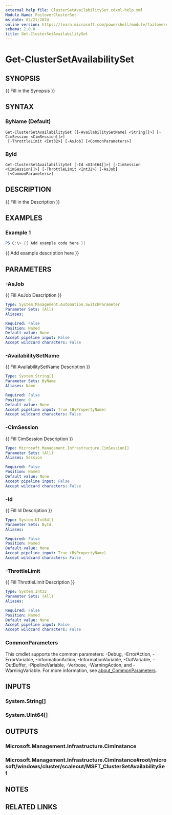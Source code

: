 ```yaml
---
external help file: ClusterSetAvailabilitySet.cdxml-help.xml
Module Name: FailoverClusterSet
ms.date: 02/21/2024
online version: https://learn.microsoft.com/powershell/module/failoverclusterset/get-clustersetavailabilityset?view=windowsserver2025-ps&wt.mc_id=ps-gethelp
schema: 2.0.0
title: Get-ClusterSetAvailabilitySet
---
```


# Get-ClusterSetAvailabilitySet

## SYNOPSIS
{{ Fill in the Synopsis }}

## SYNTAX

### ByName (Default)
```
Get-ClusterSetAvailabilitySet [[-AvailabilitySetName] <String[]>] [-CimSession <CimSession[]>]
 [-ThrottleLimit <Int32>] [-AsJob] [<CommonParameters>]
```

### ById
```
Get-ClusterSetAvailabilitySet [-Id <UInt64[]>] [-CimSession <CimSession[]>] [-ThrottleLimit <Int32>] [-AsJob]
 [<CommonParameters>]
```

## DESCRIPTION
{{ Fill in the Description }}

## EXAMPLES

### Example 1
```powershell
PS C:\> {{ Add example code here }}
```

{{ Add example description here }}

## PARAMETERS

### -AsJob
{{ Fill AsJob Description }}

```yaml
Type: System.Management.Automation.SwitchParameter
Parameter Sets: (All)
Aliases:

Required: False
Position: Named
Default value: None
Accept pipeline input: False
Accept wildcard characters: False
```

### -AvailabilitySetName
{{ Fill AvailabilitySetName Description }}

```yaml
Type: System.String[]
Parameter Sets: ByName
Aliases: Name

Required: False
Position: 0
Default value: None
Accept pipeline input: True (ByPropertyName)
Accept wildcard characters: False
```

### -CimSession
{{ Fill CimSession Description }}

```yaml
Type: Microsoft.Management.Infrastructure.CimSession[]
Parameter Sets: (All)
Aliases: Session

Required: False
Position: Named
Default value: None
Accept pipeline input: False
Accept wildcard characters: False
```

### -Id
{{ Fill Id Description }}

```yaml
Type: System.UInt64[]
Parameter Sets: ById
Aliases:

Required: False
Position: Named
Default value: None
Accept pipeline input: True (ByPropertyName)
Accept wildcard characters: False
```

### -ThrottleLimit
{{ Fill ThrottleLimit Description }}

```yaml
Type: System.Int32
Parameter Sets: (All)
Aliases:

Required: False
Position: Named
Default value: None
Accept pipeline input: False
Accept wildcard characters: False
```

### CommonParameters
This cmdlet supports the common parameters: -Debug, -ErrorAction, -ErrorVariable, -InformationAction, -InformationVariable, -OutVariable, -OutBuffer, -PipelineVariable, -Verbose, -WarningAction, and -WarningVariable. For more information, see [about_CommonParameters](http://go.microsoft.com/fwlink/?LinkID=113216).

## INPUTS

### System.String[]

### System.UInt64[]

## OUTPUTS

### Microsoft.Management.Infrastructure.CimInstance

### Microsoft.Management.Infrastructure.CimInstance#root/microsoft/windows/cluster/scaleout/MSFT_ClusterSetAvailabilitySet

## NOTES

## RELATED LINKS
